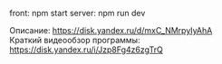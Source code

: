 front: npm start
server: npm run dev

Описание: https://disk.yandex.ru/d/mxC_NMrpyIyAhA  
Краткий видеообзор программы: https://disk.yandex.ru/i/Jzp8Fg4z6zgTrQ 
